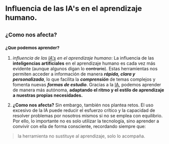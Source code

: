 # <sup>Influencia de las IA's en el aprendizaje humano.</sup>
## <sub>¿Como nos afecta?</sub>
### <sub>¿Que podemos aprender?</sub>

1. _influencia de las <ins>IA's</ins> en el aprendizaje humano_:
La influencia de las **inteligencias artificiales** en el aprendizaje humano es cada vez más evidente (aunque algunos digan lo ~~contrario~~). 
Estas herramientas nos permiten acceder a información de manera **_rápida, clara y personalizada_**, lo que facilita la **_comprensión_** de temas complejos y fomenta nuevas **_formas de estudio_**. Gracias a la <ins>IA</ins>, podemos aprender de manera más autónoma, **adaptando el ritmo y el estilo de aprendizaje a nuestras propias necesidades.**


2. **¿Como nos afecta?** Sin embargo, también nos plantea retos. El uso excesivo de la IA puede reducir el esfuerzo crítico y la capacidad de resolver problemas por nosotros mismos si no se emplea con equilibrio. Por ello, lo importante no es solo utilizar la tecnología, sino aprender a convivir con ella de forma consciente, recordando siempre que:
> la herramienta no sustituye al aprendizaje, solo lo acompaña.




